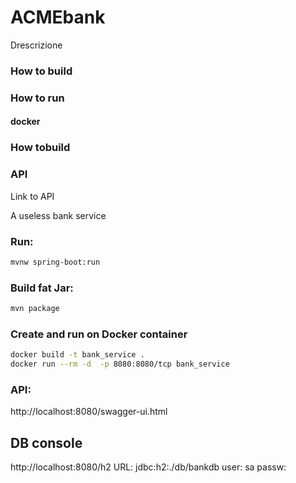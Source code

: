 # ACMEbank
Drescrizione

### How to build

### How to run
#### docker

### How tobuild

### API
<a src="https://vallasc.github.io/ACMEsky/docs/swagger-ui/index.html?src=https://vallasc.github.io/ACMEsky/src/BankService/swagger.json">Link to API</a>
<!--
<div position="center">
  <iframe title="API"
      width="900"
      height="900"
      allowfullscreen="allowfullscreen" 
      frameborder="1"
      src="https://vallasc.github.io/ACMEsky/docs/swagger-ui/index.html?src=https://vallasc.github.io/ACMEsky/src/BankService/swagger.json">
  </iframe>
</div>
-->

A useless bank service
### Run:
```sh
mvnw spring-boot:run
```

### Build fat Jar:
```sh
mvn package
```

### Create and run on Docker container
```sh
docker build -t bank_service .
docker run --rm -d  -p 8080:8080/tcp bank_service
```

### API:
http://localhost:8080/swagger-ui.html

## DB console
http://localhost:8080/h2
URL: jdbc:h2:./db/bankdb
user: sa
passw: 
